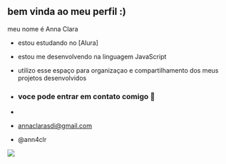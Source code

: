 ## bem vinda ao meu perfil :)
meu nome é Anna Clara
- estou estudando no [Alura]
- estou me desenvolvendo na linguagem JavaScript
- utilizo esse espaço para organizaçao e compartilhamento dos meus projetos desenvolvidos

- ### voce pode entrar em contato comigo 📧
- 
- annaclarasdi@gmail.com
- @ann4clr

![](https://media.tenor.com/NmX0M5INgygAAAAi/hello-kitty.gif
)

